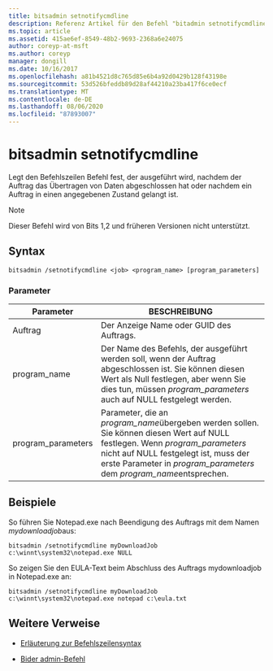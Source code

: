 ```yaml
---
title: bitsadmin setnotifycmdline
description: Referenz Artikel für den Befehl "bitadmin setnotifycmdline", mit dem der Befehlszeilen Befehl festgelegt wird, der ausgeführt wird, wenn die Übertragung von Daten durch den Auftrag abgeschlossen ist, oder wenn ein Auftrag in einen Zustand wechselt.
ms.topic: article
ms.assetid: 415ae6ef-8549-48b2-9693-2368a6e24075
author: coreyp-at-msft
ms.author: coreyp
manager: dongill
ms.date: 10/16/2017
ms.openlocfilehash: a81b4521d8c765d85e6b4a92d0429b128f43198e
ms.sourcegitcommit: 53d526bfeddb89d28af44210a23ba417f6ce0ecf
ms.translationtype: MT
ms.contentlocale: de-DE
ms.lasthandoff: 08/06/2020
ms.locfileid: "87893007"
---
```

# <a name="bitsadmin-setnotifycmdline"></a>bitsadmin setnotifycmdline

Legt den Befehlszeilen Befehl fest, der ausgeführt wird, nachdem der Auftrag das Übertragen von Daten abgeschlossen hat oder nachdem ein Auftrag in einen angegebenen Zustand gelangt ist.

> [!NOTE]
> Dieser Befehl wird von Bits 1,2 und früheren Versionen nicht unterstützt.

## <a name="syntax"></a>Syntax

```
bitsadmin /setnotifycmdline <job> <program_name> [program_parameters]
```

### <a name="parameters"></a>Parameter

| Parameter | BESCHREIBUNG |
| --------- | ----------- |
| Auftrag | Der Anzeige Name oder GUID des Auftrags. |
| program_name | Der Name des Befehls, der ausgeführt werden soll, wenn der Auftrag abgeschlossen ist. Sie können diesen Wert als Null festlegen, aber wenn Sie dies tun, müssen *program_parameters* auch auf NULL festgelegt werden. |
| program_parameters | Parameter, die an *program_name*übergeben werden sollen. Sie können diesen Wert auf NULL festlegen. Wenn *program_parameters* nicht auf NULL festgelegt ist, muss der erste Parameter in *program_parameters* dem *program_name*entsprechen. |

## <a name="examples"></a>Beispiele

So führen Sie Notepad.exe nach Beendigung des Auftrags mit dem Namen *mydownloadjob*aus:

```
bitsadmin /setnotifycmdline myDownloadJob c:\winnt\system32\notepad.exe NULL
```

So zeigen Sie den EULA-Text beim Abschluss des Auftrags mydownloadjob in Notepad.exe an:

```
bitsadmin /setnotifycmdline myDownloadJob c:\winnt\system32\notepad.exe notepad c:\eula.txt
```

## <a name="additional-references"></a>Weitere Verweise

- [Erläuterung zur Befehlszeilensyntax](command-line-syntax-key.md)

- [Bider admin-Befehl](bitsadmin.md)
